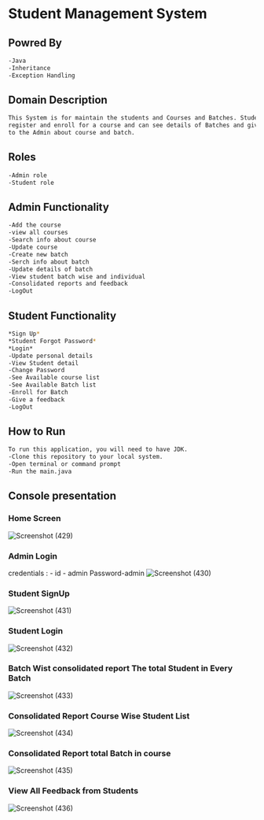 # Student Management System
## Powred By
```bash
-Java
-Inheritance
-Exception Handling
```

## Domain Description
```bash
This System is for maintain the students and Courses and Batches. Student can 
register and enroll for a course and can see details of Batches and give feedback
to the Admin about course and batch.
```

## Roles
```bash
-Admin role
-Student role
```

## Admin Functionality
```bash
-Add the course
-view all courses
-Search info about course
-Update course
-Create new batch
-Serch info about batch
-Update details of batch
-View student batch wise and individual
-Consolidated reports and feedback
-LogOut
```

## Student Functionality
```bash
*Sign Up*
*Student Forgot Password*
*Login*
-Update personal details
-View Student detail
-Change Password
-See Available course list 
-See Available Batch list
-Enroll for Batch
-Give a feedback
-LogOut
```

## How to Run
```bash
To run this application, you will need to have JDK.
-Clone this repository to your local system.
-Open terminal or command prompt
-Run the main.java
```
## Console presentation
### Home Screen
![Screenshot (429)](https://user-images.githubusercontent.com/111178057/229436430-6605801b-7cf9-4382-ba7e-edda70061f71.png)
### Admin Login
credentials : -    id - admin
               Password-admin
![Screenshot (430)](https://user-images.githubusercontent.com/111178057/229436436-7cca40ae-68bc-4703-9b60-67f466785f05.png)
### Student SignUp
![Screenshot (431)](https://user-images.githubusercontent.com/111178057/229436441-47cd162d-49b0-47ca-867c-e96ddacb3125.png)
### Student Login
![Screenshot (432)](https://user-images.githubusercontent.com/111178057/229436446-1a4ad72a-0c67-4384-8ed1-494efbc7ad93.png)
### Batch Wist consolidated report The total Student in Every Batch
![Screenshot (433)](https://user-images.githubusercontent.com/111178057/229436450-23721c77-8e8f-46bc-bae7-d629b6fb531f.png)
### Consolidated Report Course Wise Student List
![Screenshot (434)](https://user-images.githubusercontent.com/111178057/229436453-cfaa5781-26c6-439b-b7a0-f0f42e76c967.png)
### Consolidated Report total Batch in course
![Screenshot (435)](https://user-images.githubusercontent.com/111178057/229436457-dd662f8e-24d4-4670-97d8-7bc3f844f256.png)
### View All Feedback from Students
![Screenshot (436)](https://user-images.githubusercontent.com/111178057/229436461-33cf5037-56d5-423a-b089-3c6627f53dcb.png)

